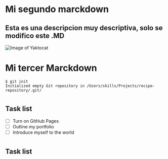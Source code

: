 # <h1> Mi segundo marckdown </h1>

## Esta es una descripcion muy descriptiva, solo se modifico este .MD

![Image of Yaktocat](https://octodex.github.com/images/yaktocat.png)

## <h1> Mi tercer Marckdown </h1>

```
$ git init
Initialized empty Git repository in /Users/skills/Projects/recipe-repository/.git/
```

# <h2> Task list </h2>

- [ ] Turn on GitHub Pages
- [ ] Outline my portfolio
- [ ] Introduce myself to the world

# <h2> Task list </h2>
